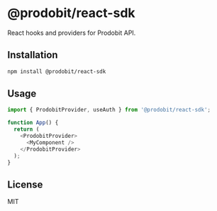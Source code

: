 # @prodobit/react-sdk

React hooks and providers for Prodobit API.

## Installation

```bash
npm install @prodobit/react-sdk
```

## Usage

```typescript
import { ProdobitProvider, useAuth } from '@prodobit/react-sdk';

function App() {
  return (
    <ProdobitProvider>
      <MyComponent />
    </ProdobitProvider>
  );
}
```

## License

MIT